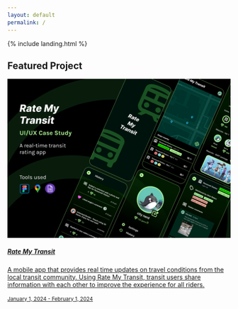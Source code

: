 ```yaml
---
layout: default
permalink: /
---
```


{% include landing.html %}


## Featured Project

  <div class="wow animated fadeIn" data-wow-delay=".15s">
    <a href="projects/1-rate-my-transit" class="project card text-themed" {%- if external and site.open_new_tab -%} target="_blank" {%- endif -%} >
    <div class="card">
      <img class="card-img-top" src="rmt_assets/cover.png" alt="Rate My Transit cover image"/>
      <div class="card-body">
        <h5 class="card-title">Rate My Transit</h5>
        <p class="card-text">A mobile app that provides real time updates on travel conditions from the local transit community. Using Rate My Transit, transit users share information with each other to improve the experience for all riders.</p>
        <p class="card-text"><small class="text-muted">January 1, 2024 - February 1, 2024</small></p>
      </div>
    </div>

